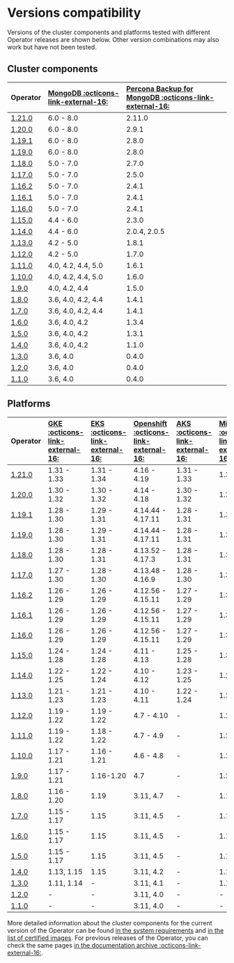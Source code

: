 # Versions compatibility

Versions of the cluster components and platforms tested with different Operator releases are shown below. Other version combinations may also work but have not been tested.

## Cluster components

| Operator | [MongoDB  :octicons-link-external-16:](https://www.percona.com/mongodb/software/percona-server-for-mongodb) | [Percona Backup for MongoDB  :octicons-link-external-16:](https://www.percona.com/mongodb/software/percona-backup-for-mongodb) | 
|:--------|:--------|:-----|
| [1.21.0](RN/Kubernetes-Operator-for-PSMONGODB-RN1.20.0.md) | 6.0 - 8.0          | 2.11.0 |
| [1.20.0](RN/Kubernetes-Operator-for-PSMONGODB-RN1.20.0.md) | 6.0 - 8.0          | 2.9.1 |
| [1.19.1](RN/Kubernetes-Operator-for-PSMONGODB-RN1.19.1.md) | 6.0 - 8.0          | 2.8.0 |
| [1.19.0](RN/Kubernetes-Operator-for-PSMONGODB-RN1.19.0.md) | 6.0 - 8.0          | 2.8.0 |
| [1.18.0](RN/Kubernetes-Operator-for-PSMONGODB-RN1.18.0.md) | 5.0 - 7.0          | 2.7.0 |
| [1.17.0](RN/Kubernetes-Operator-for-PSMONGODB-RN1.17.0.md) | 5.0 - 7.0          | 2.5.0 |
| [1.16.2](RN/Kubernetes-Operator-for-PSMONGODB-RN1.16.2.md) | 5.0 - 7.0          | 2.4.1 |
| [1.16.1](RN/Kubernetes-Operator-for-PSMONGODB-RN1.16.1.md) | 5.0 - 7.0          | 2.4.1 |
| [1.16.0](RN/Kubernetes-Operator-for-PSMONGODB-RN1.16.0.md) | 5.0 - 7.0          | 2.4.1 |
| [1.15.0](RN/Kubernetes-Operator-for-PSMONGODB-RN1.15.0.md) | 4.4 - 6.0          | 2.3.0 |
| [1.14.0](RN/Kubernetes-Operator-for-PSMONGODB-RN1.14.0.md) | 4.4 - 6.0          | 2.0.4, 2.0.5 |
| [1.13.0](RN/Kubernetes-Operator-for-PSMONGODB-RN1.13.0.md) | 4.2 - 5.0          | 1.8.1 |
| [1.12.0](RN/Kubernetes-Operator-for-PSMONGODB-RN1.12.0.md) | 4.2 - 5.0          | 1.7.0 |
| [1.11.0](RN/Kubernetes-Operator-for-PSMONGODB-RN1.11.0.md) | 4.0, 4.2, 4.4, 5.0 | 1.6.1 |
| [1.10.0](RN/Kubernetes-Operator-for-PSMONGODB-RN1.10.0.md) | 4.0, 4.2, 4.4, 5.0 | 1.6.0 |
| [1.9.0](RN/Kubernetes-Operator-for-PSMONGODB-RN1.9.0.md)   | 4.0, 4.2, 4.4      | 1.5.0 |
| [1.8.0](RN/Kubernetes-Operator-for-PSMONGODB-RN1.8.0.md)   | 3.6, 4.0, 4.2, 4.4 | 1.4.1 |
| [1.7.0](RN/Kubernetes-Operator-for-PSMONGODB-RN1.7.0.md)   | 3.6, 4.0, 4.2, 4.4 | 1.4.1 |
| [1.6.0](RN/Kubernetes-Operator-for-PSMONGODB-RN1.6.0.md)   | 3.6, 4.0, 4.2      | 1.3.4 |
| [1.5.0](RN/Kubernetes-Operator-for-PSMONGODB-RN1.5.0.md)   | 3.6, 4.0, 4.2      | 1.3.1 |
| [1.4.0](RN/Kubernetes-Operator-for-PSMONGODB-RN1.4.0.md)   | 3.6, 4.0, 4.2      | 1.1.0 |
| [1.3.0](RN/Kubernetes-Operator-for-PSMONGODB-RN1.3.0.md)   | 3.6, 4.0           | 0.4.0 |
| [1.2.0](RN/Kubernetes-Operator-for-PSMONGODB-RN1.2.0.md)   | 3.6, 4.0           | 0.4.0 |
| [1.1.0](RN/Kubernetes-Operator-for-PSMONGODB-RN1.1.0.md)   | 3.6, 4.0           | 0.4.0 |

## Platforms

| Operator | [GKE  :octicons-link-external-16:](https://cloud.google.com/kubernetes-engine)         | [EKS  :octicons-link-external-16:](https://aws.amazon.com)         | [Openshift  :octicons-link-external-16:](https://www.redhat.com/en/technologies/cloud-computing/openshift) | [AKS  :octicons-link-external-16:](https://azure.microsoft.com/en-us/services/kubernetes-service/) | [Minikube  :octicons-link-external-16:](https://github.com/kubernetes/minikube)                          |
|:--------|:------------|:------------|:------------|:------------|:----------------------------------|
| [1.21.0](RN/Kubernetes-Operator-for-PSMONGODB-RN1.21.0.md) | 1.31 - 1.33 | 1.31 - 1.34  | 4.16 - 4.19       | 1.31 - 1.33 | 1.37.0 |
| [1.20.0](RN/Kubernetes-Operator-for-PSMONGODB-RN1.20.0.md) | 1.30 - 1.32 | 1.30 - 1.32 | 4.14 - 4.18       | 1.30 - 1.32 | 1.35.0 |
| [1.19.1](RN/Kubernetes-Operator-for-PSMONGODB-RN1.19.1.md) | 1.28 - 1.30 | 1.29 - 1.31 | 4.14.44 - 4.17.11 | 1.28 - 1.31 | 1.34.0 |
| [1.19.0](RN/Kubernetes-Operator-for-PSMONGODB-RN1.19.0.md) | 1.28 - 1.30 | 1.29 - 1.31 | 4.14.44 - 4.17.11 | 1.28 - 1.31 | 1.34.0 |
| [1.18.0](RN/Kubernetes-Operator-for-PSMONGODB-RN1.18.0.md) | 1.28 - 1.30 | 1.28 - 1.31 | 4.13.52 - 4.17.3 | 1.28 - 1.31 | 1.34.0 |
| [1.17.0](RN/Kubernetes-Operator-for-PSMONGODB-RN1.17.0.md) | 1.27 - 1.30 | 1.28 - 1.30 | 4.13.48 - 4.16.9 | 1.28 - 1.30 | 1.33.1 |
| [1.16.2](RN/Kubernetes-Operator-for-PSMONGODB-RN1.16.2.md) | 1.26 - 1.29 | 1.26 - 1.29 | 4.12.56 - 4.15.11 | 1.27 - 1.29 | 1.33 |
| [1.16.1](RN/Kubernetes-Operator-for-PSMONGODB-RN1.16.1.md) | 1.26 - 1.29 | 1.26 - 1.29 | 4.12.56 - 4.15.11 | 1.27 - 1.29 | 1.33 |
| [1.16.0](RN/Kubernetes-Operator-for-PSMONGODB-RN1.16.0.md) | 1.26 - 1.29 | 1.26 - 1.29 | 4.12.56 - 4.15.11 | 1.27 - 1.29 | 1.33 |
| [1.15.0](RN/Kubernetes-Operator-for-PSMONGODB-RN1.15.0.md) | 1.24 - 1.28 | 1.24 - 1.28 | 4.11 - 4.13 | 1.25 - 1.28 | 1.31.2 |
| [1.14.0](RN/Kubernetes-Operator-for-PSMONGODB-RN1.14.0.md) | 1.22 - 1.25 | 1.22 - 1.24 | 4.10 - 4.12 | 1.23 - 1.25 | 1.29 |
| [1.13.0](RN/Kubernetes-Operator-for-PSMONGODB-RN1.13.0.md) | 1.21 - 1.23 | 1.21 - 1.23 | 4.10 - 4.11 | 1.22 - 1.24 | 1.26 |
| [1.12.0](RN/Kubernetes-Operator-for-PSMONGODB-RN1.12.0.md) | 1.19 - 1.22 | 1.19 - 1.22 | 4.7 - 4.10  | - | 1.23 |
| [1.11.0](RN/Kubernetes-Operator-for-PSMONGODB-RN1.11.0.md) | 1.19 - 1.22 | 1.18 - 1.22 | 4.7 - 4.9   | - | 1.22 |
| [1.10.0](RN/Kubernetes-Operator-for-PSMONGODB-RN1.10.0.md) | 1.17 - 1.21 | 1.16 - 1.21 | 4.6 - 4.8   | - | 1.22 |
| [1.9.0](RN/Kubernetes-Operator-for-PSMONGODB-RN1.9.0.md)   | 1.17 - 1.21 | 1.16-1.20   | 4.7         | - | 1.20 |
| [1.8.0](RN/Kubernetes-Operator-for-PSMONGODB-RN1.8.0.md)   | 1.16 - 1.20 | 1.19        | 3.11, 4.7   | - | 1.19 |
| [1.7.0](RN/Kubernetes-Operator-for-PSMONGODB-RN1.7.0.md)   | 1.15 - 1.17 | 1.15        | 3.11, 4.5   | - | 1.10 |
| [1.6.0](RN/Kubernetes-Operator-for-PSMONGODB-RN1.6.0.md)   | 1.15 - 1.17 | 1.15        | 3.11, 4.5   | - | 1.10 |
| [1.5.0](RN/Kubernetes-Operator-for-PSMONGODB-RN1.5.0.md)   | 1.15 - 1.17 | 1.15        | 3.11, 4.5   | - | 1.18 |
| [1.4.0](RN/Kubernetes-Operator-for-PSMONGODB-RN1.4.0.md)   | 1.13, 1.15  | 1.15        | 3.11, 4.2   | - | 1.16 |
| [1.3.0](RN/Kubernetes-Operator-for-PSMONGODB-RN1.3.0.md)   | 1.11, 1.14  | -           | 3.11, 4.1   | - | 1.12 |
| [1.2.0](RN/Kubernetes-Operator-for-PSMONGODB-RN1.2.0.md)   | -           | -           | 3.11, 4.0   | - | -    |
| [1.1.0](RN/Kubernetes-Operator-for-PSMONGODB-RN1.1.0.md)   | -           | -           | 3.11, 4.0   | - | -    |

More detailed information about the cluster components for the current version of the Operator can be found [in the system requirements](System-Requirements.md) and [in the list of certified images](images.md). For previous releases of the Operator, you can check the same pages [in the documentation archive  :octicons-link-external-16:](https://docs.percona.com/legacy-documentation/).
